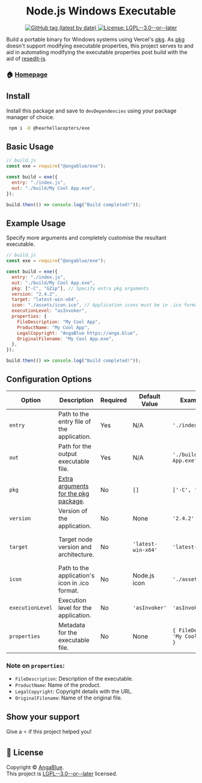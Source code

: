 <h1 align="center">Node.js Windows Executable</h1>
<p align="center">
    <a href="https://github.com/AngaBlue/exe/packages/1108141" target="_blank">
  <img alt="GitHub tag (latest by date)" src="https://img.shields.io/github/v/tag/AngaBlue/exe?label=Version">
  </a>
  <a href="https://github.com/AngaBlue/exe/blob/master/LICENSE" target="_blank">
    <img alt="License: LGPL--3.0--or--later" src="https://img.shields.io/github/license/AngaBlue/exe?color=green" />
  </a>
</p>

Build a portable binary for Windows systems using Vercel's [pkg](https://www.npmjs.com/package/pkg). As [pkg](https://www.npmjs.com/package/pkg) doesn't support modifying executable properties, this project serves to and aid in automating modifying the executable properties post build with the aid of [resedit-js](https://www.npmjs.com/package/resedit).

### 🏠 [Homepage](https://github.com/AngaBlue/exe)

## Install

Install this package and save to `devDependencies` using your package manager of choice.

```sh
 npm i -D @hearhellacopters/exe
```

## Basic Usage

```js
// build.js
const exe = require("@angablue/exe");

const build = exe({
  entry: "./index.js",
  out: "./build/My Cool App.exe",
});

build.then(() => console.log("Build completed!"));
```

## Example Usage

Specify more arguments and completely customise the resultant executable.

```js
// build.js
const exe = require("@angablue/exe");

const build = exe({
  entry: "./index.js",
  out: "./build/My Cool App.exe",
  pkg: ["-C", "GZip"], // Specify extra pkg arguments
  version: "2.4.2",
  target: "latest-win-x64",
  icon: "./assets/icon.ico", // Application icons must be in .ico format
  executionLevel: "asInvoker",
  properties: {
    FileDescription: "My Cool App",
    ProductName: "My Cool App",
    LegalCopyright: "AngaBlue https://anga.blue",
    OriginalFilename: "My Cool App.exe",
  },
});

build.then(() => console.log("Build completed!"));
```

## Configuration Options

| Option           | Description                                                                   | Required | Default Value      | Example Value                             | Possible Values                                                                                                       |
| ---------------- | ----------------------------------------------------------------------------- | -------- | ------------------ | ----------------------------------------- | --------------------------------------------------------------------------------------------------------------------- |
| `entry`          | Path to the entry file of the application.                                    | Yes      | N/A                | `'./index.js'`                            | Any valid file path.                                                                                                  |
| `out`            | Path for the output executable file.                                          | Yes      | N/A                | `'./build/My Cool App.exe'`               | Any valid file path.                                                                                                  |
| `pkg`            | [Extra arguments for the pkg package](https://github.com/vercel/pkg#options). | No       | `[]`               | `['-C', 'GZip']`                          | Array of pkg arguments.                                                                                               |
| `version`        | Version of the application.                                                   | No       | None               | `'2.4.2'`                                 | Semantic version string. e.g. `major.minor.patch`                                                                     |
| `target`         | Target node version and architecture.                                         | No       | `'latest-win-x64'` | `'latest-win-x64'`                        | Windows [pkg target string](https://github.com/vercel/pkg#options). e.g. `latest-win-x64`, `node18-windows-x64`, etc. |
| `icon`           | Path to the application's icon in .ico format.                                | No       | Node.js icon       | `'./assets/icon.ico'`                     | Any valid .ico file path.                                                                                             |
| `executionLevel` | Execution level for the application.                                          | No       | `'asInvoker'`      | `'asInvoker'`                             | `asInvoker`, `highestAvailable`, `requireAdministrator`                                                               |
| `properties`     | Metadata for the executable file.                                             | No       | None               | `{ FileDescription: 'My Cool App', ... }` | Key-value pairs as shown in example.                                                                                  |

### Note on `properties`:

- `FileDescription`: Description of the executable.
- `ProductName`: Name of the product.
- `LegalCopyright`: Copyright details with the URL.
- `OriginalFilename`: Name of the original file.

## Show your support

Give a ⭐️ if this project helped you!

## 📝 License

Copyright © [AngaBlue](https://github.com/AngaBlue).<br />
This project is [LGPL--3.0--or--later](https://github.com/AngaBlue/exe/blob/master/LICENSE) licensed.
